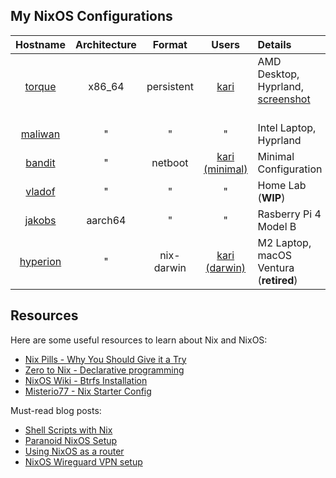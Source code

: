 ## My NixOS Configurations
| Hostname | Architecture | Format       | Users | Details
| :-:       |  :-:    | :-:          | :-:   | :-
[torque](nixosConfigurations/torque/default.nix) | x86_64  | persistent   | [kari](home-manager/users/kari/default.nix)  | AMD Desktop, Hyprland, [screenshot](https://raw.githubusercontent.com/tupakkatapa/nix-config/main/nixosConfigurations/torque/screenshot.png) &emsp;&emsp;&emsp;
[maliwan](nixosConfigurations/maliwan/default.nix) | "  | "  | "  | Intel Laptop, Hyprland
[bandit](nixosConfigurations/bandit/default.nix) | "  | netboot | [kari (minimal)](home-manager/users/kari/minimal.nix)  | Minimal Configuration
[vladof](nixosConfigurations/vladof/default.nix) | "  | "  | "  | Home Lab (**WIP**)
[jakobs](nixosConfigurations/jakobs/default.nix) | aarch64  | "  | "  | Rasberry Pi 4 Model B
[hyperion](nixosConfigurations/hyperion/default.nix) | "  | nix-darwin | [kari (darwin)](home-manager/users/kari/darwin.nix)  | M2 Laptop, macOS Ventura (**retired**)


## Resources
Here are some useful resources to learn about Nix and NixOS:

- [Nix Pills - Why You Should Give it a Try](https://nixos.org/guides/nix-pills/why-you-should-give-it-a-try.html)
- [Zero to Nix - Declarative programming](https://zero-to-nix.com/concepts/declarative)
- [NixOS Wiki - Btrfs Installation](https://nixos.wiki/wiki/Btrfs)
- [Misterio77 - Nix Starter Config](https://github.com/Misterio77/nix-starter-configs)

Must-read blog posts:

- [Shell Scripts with Nix](https://ertt.ca/nix/shell-scripts/)
- [Paranoid NixOS Setup](https://xeiaso.net/blog/paranoid-nixos-2021-07-18/)
- [Using NixOS as a router](https://francis.begyn.be/blog/nixos-home-router)
- [NixOS Wireguard VPN setup](https://alberand.com/nixos-wireguard-vpn.html)

